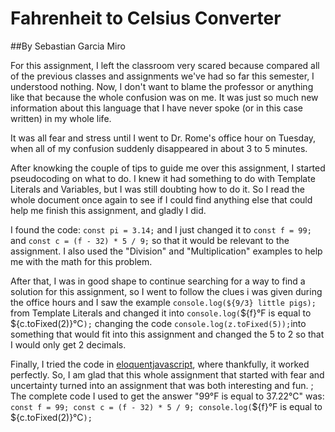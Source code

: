 # Fahrenheit to Celsius Converter

##By Sebastian Garcia Miro

For this assignment, I left the classroom very scared because compared all of the previous classes and assignments we've had so far this semester, I understood nothing. Now, I don't want to blame the professor or anything like that because the whole confusion was on me. It was just so much new information about this language that I have never spoke (or in this case written) in my whole life. 

It was all fear and stress until I went to Dr. Rome's office hour on Tuesday, when all of my confusion suddenly disappeared in about 3 to 5 minutes. 

After knowking the couple of tips to guide me over this assignment, I started pseudocoding on what to do. I knew it had something to do with Template Literals and Variables, but I was still doubting how to do it. So I read the whole document once again to see if I could find anything else that could help me finish this assignment, and gladly I did.

I found the code:
`const pi = 3.14;` and I just changed it to `const f = 99;` and `const c = (f - 32) * 5 / 9;` so that it would be relevant to the assignment. I also used the "Division" and "Multiplication" examples to help me with the math for this problem.

After that, I was in good shape to continue searching for a way to find a solution for this assignment, so I went to follow the clues i was given during the office hours and I saw the example `console.log(${9/3} little pigs);` from Template Literals and changed it into
`console.log(`${f}°F is equal to ${c.toFixed(2)}°C`);` changing the code `console.log(z.toFixed(5));`into something that would fit into this assignment and changed the 5 to 2 so that I would only get 2 decimals.

Finally, I tried the code in [eloquentjavascript](https://eloquentjavascript.net/code/), where thankfully, it worked perfectly. So, I am glad that this whole assignment that started with fear and uncertainty turned into an assignment that was both interesting and fun.
;
The complete code I used to get the answer "99°F is equal to 37.22°C" was:
`
const f = 99;
const c = (f - 32) * 5 / 9;
console.log(`${f}°F is equal to ${c.toFixed(2)}°C`);`